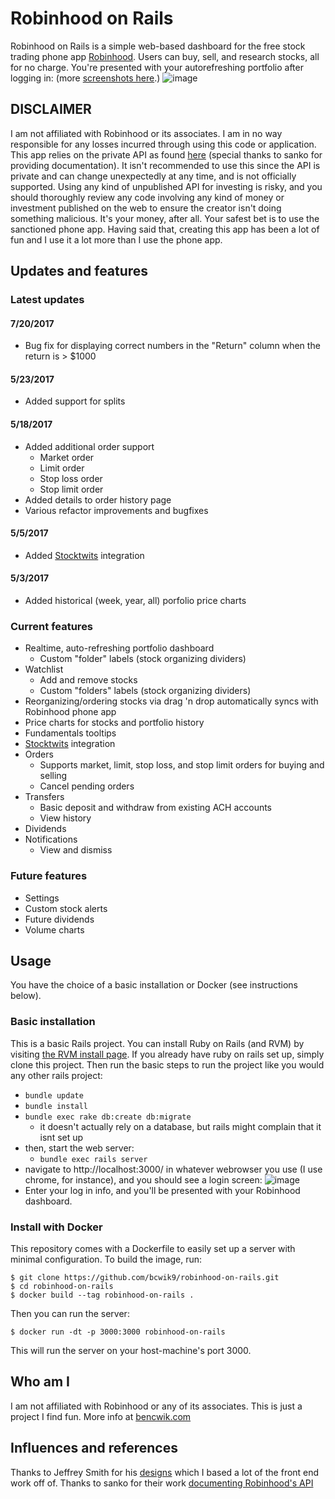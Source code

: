# Robinhood on Rails
Robinhood on Rails is a simple web-based dashboard for the free stock trading phone app [Robinhood](https://robinhood.com/referral/benjamc331/). Users can buy, sell, and research stocks, all for no charge. You're presented with your autorefreshing portfolio after logging in: (more [screenshots here](http://imgur.com/a/qkhhb).)
![image](http://imgur.com/D7cGygL.png)

## DISCLAIMER
I am not affiliated with Robinhood or its associates. I am in no way responsible for any losses incurred through using this code or application. This app relies on the private API as found [here](https://github.com/sanko/Robinhood) (special thanks to sanko for providing documentation). It isn't recommended to use this since the API is private and can change unexpectedly at any time, and is not officially supported. Using any kind of unpublished API for investing is risky, and you should thoroughly review any code involving any kind of money or investment published on the web to ensure the creator isn't doing something malicious. It's your money, after all. Your safest bet is to use the sanctioned phone app. Having said that, creating this app has been a lot of fun and I use it a lot more than I use the phone app.

## Updates and features

### Latest updates

#### 7/20/2017
- Bug fix for displaying correct numbers in the "Return" column when the return is > $1000

#### 5/23/2017
- Added support for splits

#### 5/18/2017
- Added additional order support
  - Market order
  - Limit order
  - Stop loss order
  - Stop limit order
- Added details to order history page
- Various refactor improvements and bugfixes

#### 5/5/2017
- Added [Stocktwits](https://stocktwits.com/) integration

#### 5/3/2017
- Added historical (week, year, all) porfolio price charts

### Current features
- Realtime, auto-refreshing portfolio dashboard
  - Custom "folder" labels (stock organizing dividers)
- Watchlist
  - Add and remove stocks
  - Custom "folders" labels (stock organizing dividers)
- Reorganizing/ordering stocks via drag 'n drop automatically syncs with Robinhood phone app
- Price charts for stocks and portfolio history
- Fundamentals tooltips
- [Stocktwits](https://stocktwits.com/) integration
- Orders
  - Supports market, limit, stop loss, and stop limit orders for buying and selling
  - Cancel pending orders
- Transfers
  - Basic deposit and withdraw from existing ACH accounts
  - View history
- Dividends
- Notifications
  - View and dismiss
  
### Future features
- Settings
- Custom stock alerts
- Future dividends
- Volume charts

## Usage
You have the choice of a basic installation or Docker (see instructions below).

### Basic installation
This is a basic Rails project. You can install Ruby on Rails (and RVM) by visiting [the RVM install page](https://rvm.io/rvm/install). If you already have ruby on rails set up, simply clone this project. Then run the basic steps to run the project like you would any other rails project:
* `bundle update`
* `bundle install`
* `bundle exec rake db:create db:migrate`
  * it doesn't actually rely on a database, but rails might complain that it isnt set up
* then, start the web server:
  * `bundle exec rails server`
* navigate to http://localhost:3000/ in whatever webrowser you use (I use chrome, for instance), and you should see a login screen:
![image](https://cloud.githubusercontent.com/assets/508449/24683768/3c277326-196f-11e7-8687-c3785c2bdd1a.png)
* Enter your log in info, and you'll be presented with your Robinhood dashboard.

### Install with Docker
This repository comes with a Dockerfile to easily set up a server with minimal configuration. To build the image, run:

```shell
$ git clone https://github.com/bcwik9/robinhood-on-rails.git
$ cd robinhood-on-rails
$ docker build --tag robinhood-on-rails .
```

Then you can run the server:
```shell
$ docker run -dt -p 3000:3000 robinhood-on-rails
```

This will run the server on your host-machine's port 3000.

## Who am I
I am not affiliated with Robinhood or any of its associates. This is just a project I find fun. More info at [bencwik.com](http://bencwik.com)

## Influences and references
Thanks to Jeffrey Smith for his [designs](https://dribbble.com/shots/2619026-Robinhood-Web-App-Concept-V2) which I based a lot of the front end work off of.
Thanks to sanko for their work [documenting Robinhood's API](https://github.com/sanko/Robinhood)
